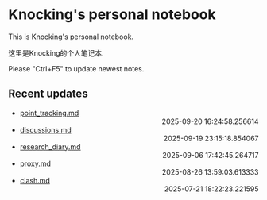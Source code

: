 
# Knocking's personal notebook

This is Knocking's personal notebook.

这里是Knocking的个人笔记本.

Please "Ctrl+F5" to update newest notes.

## Recent updates
- [point_tracking.md](papers/point_tracking/) <div style="text-align: right">2025-09-20 16:24:58.256614</div>
- [discussions.md](papers/discussions/) <div style="text-align: right">2025-09-19 23:15:18.854067</div>
- [research_diary.md](papers/research_diary/) <div style="text-align: right">2025-09-06 17:42:45.264717</div>
- [proxy.md](docker/proxy/) <div style="text-align: right">2025-08-26 13:59:03.613333</div>
- [clash.md](Web/clash/) <div style="text-align: right">2025-07-21 18:22:23.221595</div>
